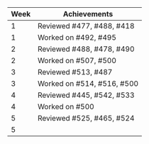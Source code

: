 Week | Achievements
--- | ---
1 | Reviewed #477, #488, #418
1 | Worked on #492, #495
2 | Reviewed #488, #478, #490
2 | Worked on #507, #500
3 | Reviewed #513, #487
3 | Worked on #514, #516, #500
4 | Reviewed #445, #542, #533
4 | Worked on #500
5 | Reviewed #525, #465, #524
5 |
